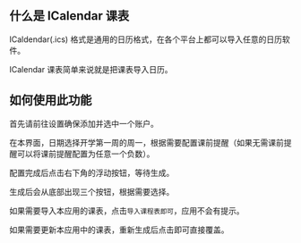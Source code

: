 ## 什么是 ICalendar 课表

ICaldendar(.ics) 格式是通用的日历格式，在各个平台上都可以导入任意的日历软件。

ICalendar 课表简单来说就是把课表导入日历。

## 如何使用此功能

首先请前往设置确保添加并选中一个账户。

在本界面，日期选择开学第一周的周一，根据需要配置课前提醒（如果无需课前提醒可以将课前提醒配置为任意一个负数）。

配置完成后点击右下角的浮动按钮，等待生成。

生成后会从底部出现三个按钮，根据需要选择。

如果需要导入本应用的课表，点击`导入课程表即可`，应用不会有提示。

如果需要更新本应用中的课表，重新生成后点击即可直接覆盖。